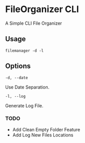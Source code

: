 # FileOrganizer CLI

A Simple CLI File Organizer

## Usage

```shell
filemanager -d -l
```

## Options

`-d, --date`

Use Date Separation.

`-l, --log`

Generate Log File.

### TODO

-   Add Clean Empty Folder Feature
-   Add Log New Files Locations
